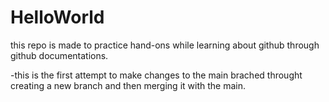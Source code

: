 # HelloWorld
this repo is made to practice hand-ons while learning about github through github documentations.

-this is the first attempt to make changes to the main brached throught creating a new branch and then merging it with the main.

